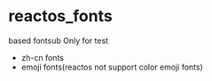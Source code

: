 # reactos_fonts
based fontsub
Only for test
 - zh-cn fonts
 - emoji fonts(reactos not support color emoji fonts)

